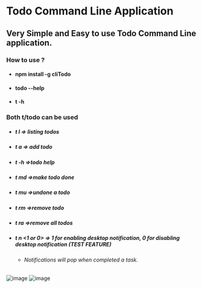 # Todo Command Line Application

## Very Simple and Easy to use Todo Command Line application.

### How to use ?

- #### npm install -g cliTodo
- #### todo --help
- #### t -h

### Both t/todo can be used

- ##### t l => listing todos
- ##### t a => add todo
- ##### t -h =>todo help
- ##### t md =>make todo done
- ##### t mu =>undone a todo
- ##### t rm =>remove todo
- ##### t ra =>remove all todos
- ##### t n <1 or 0> => 1 for enabling desktop notification, 0 for disabling desktop notification (TEST FEATURE)
  - ###### Notifications will pop when completed a task.

![image](https://user-images.githubusercontent.com/51844798/131375910-8d59ff9e-1395-487e-a84f-6ed334e9c188.png)
![image](https://user-images.githubusercontent.com/51844798/131709159-33d980ec-e951-481f-b0da-064093b0cefd.png)
